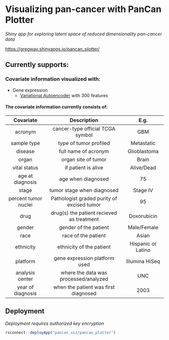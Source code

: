 # Visualizing pan-cancer with PanCan Plotter

*Shiny app for exploring latent space of reduced dimensionality pan-cancer data*

https://gregway.shinyapps.io/pancan_plotter/

## Currently supports:

### Covariate information visualized with:

* Gene expression
  * [Variational Autoencoder](https://github.com/greenelab/vae_pancancer) with 300 features

#### The covariate information currently consists of:

| Covariate | Description | E.g. |
| :-------: | :---------: | :--: |
| acronym | cancer-type official TCGA symbol | GBM |
| sample type | type of tumor profiled | Metastatic |
| disease | full name of acronym | Glioblastoma |
| organ | organ site of tumor | Brain |
| vital status | if patient is alive | Alive/Dead |
| age at diagnosis | age when diagnosed | 75 |
| stage | tumor stage when diagnosed | Stage IV |
| percent tumor nuclei | Pathologist graded purity of excised tumor | 95 |
| drug | drug(s) the patient recieved as treatment | Doxorubicin |
| gender | gender of the patient | Male/Female |
| race | race of the patient | Asian |
| ethnicity | ethnicity of the patient | Hispanic or Latino |
| platform | gene expression platform used | Illumina HiSeq |
| analysis center | where the data was processed/analyzed | UNC |
| year of diagnosis | when the patient was first diagnosed | 2003 |

## Deployment

_Deployment requires authorized key encryption_

```R
rsconnect::deployApp("pancan_viz/pancan_plotter")
```

